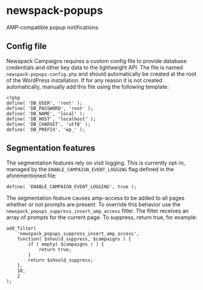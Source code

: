 # newspack-popups

AMP-compatible popup notifications.

## Config file

Newspack Campaigns requires a custom config file to provide database credentials and other key data to the lightweight API. The file is named `newspack-popups-config.php` and should automatically be created at the root of the WordPress installation. If for any reason it is not created automatically, manually add this file using the following template:

```
<?php
define( 'DB_USER', 'root' );
define( 'DB_PASSWORD', 'root' );
define( 'DB_NAME', 'local' );
define( 'DB_HOST', 'localhost' );
define( 'DB_CHARSET', 'utf8' );
define( 'DB_PREFIX', 'wp_' );
```

## Segmentation features

The segmentation features rely on visit logging. This is currently opt-in, managed by the `ENABLE_CAMPAIGN_EVENT_LOGGING` flag defined in the aforementioned file:

```
define( 'ENABLE_CAMPAIGN_EVENT_LOGGING', true );
```

The segmentation feature causes amp-access to be added to all pages whether or not prompts are present. To override this behavior use the `newspack_popups_suppress_insert_amp_access` filter. The filter receives an array of prompts for the current page. To suppress, return true, for example:

```
add_filter(
	'newspack_popups_suppress_insert_amp_access',
	function( $should_suppress, $campaigns ) {
		if ( empty( $campaigns ) ) {
			return true;
		}
		return $should_suppress;
	},
	10,
	2
);
```
